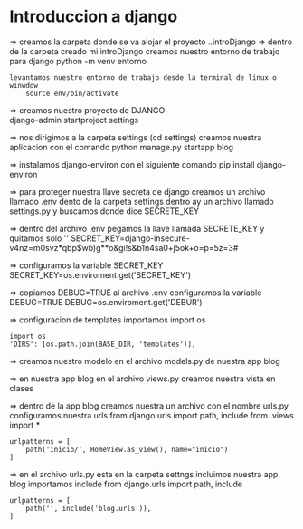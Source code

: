 # Introduccion a django

=> creamos la carpeta donde se va alojar el proyecto ..introDjango
=> dentro de la carpeta creado mi introDjango
    creamos nuestro entorno de trabajo para django
        python -m venv entorno
    
    levantamos nuestro entorno de trabajo desde la terminal de linux o winwdow
        source env/bin/activate


=> creamos nuestro proyecto de DJANGO  
    django-admin startproject settings 

=> nos dirigimos a la carpeta settings (cd settings)
    creamos nuestra aplicacion con el comando
    python manage.py startapp blog

=> instalamos django-environ con el siguiente comando
    pip install django-environ

=> para proteger nuestra llave secreta de django
    creamos un archivo llamado .env dento de la carpeta settings
    dentro ay un archivo llamado settings.py y buscamos donde dice SECRETE_KEY

=> dentro del archivo .env pegamos la llave llamada SECRETE_KEY y quitamos solo ''
    SECRET_KEY=django-insecure-v4nz=m0svz*qbp$wb)g**o&gi!s&b1n4sa0+j5ok+o=p=5z=3#

=> configuramos la variable SECRET_KEY
    SECRET_KEY=os.enviroment.get('SECRET_KEY')
    
=> copiamos DEBUG=TRUE al archivo .env 
    configuramos la variable DEBUG=TRUE
        DEBUG=os.enviroment.get('DEBUR')


=> configuracion de templates
    importamos import os 

    import os
    'DIRS': [os.path.join(BASE_DIR, 'templates')],


=> creamos nuestro modelo en el archivo models.py de nuestra app blog





=> en nuestra app blog en el archivo views.py creamos nuestra vista en clases


=> dentro de la app blog creamos nuestra un archivo con el nombre urls.py
    configuramos nuestra urls
    from django.urls import path, include
    from .views import *

    urlpatterns = [
        path('inicio/', HomeView.as_view(), name="inicio")
    ]


=> en el archivo urls.py esta en la carpeta settngs incluimos nuestra app blog importamos include
    from django.urls import path, include

    urlpatterns = [
        path('', include('blog.urls')),
    ]



